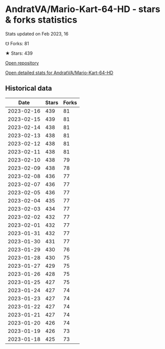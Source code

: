# AndratVA/Mario-Kart-64-HD - stars & forks statistics

Stats updated on Feb 2023, 16

☋ Forks: 81

★ Stars: 439

[Open repository](https://github.com/AndratVA/Mario-Kart-64-HD)

[Open detailed stats for AndratVA/Mario-Kart-64-HD](https://reviewgithub.com/rep/AndratVA/Mario-Kart-64-HD)

## Historical data
| Date | Stars | Forks |
|------|-------|-------|
| 2023-02-16 | 439 | 81 | 
| 2023-02-15 | 439 | 81 | 
| 2023-02-14 | 438 | 81 | 
| 2023-02-13 | 438 | 81 | 
| 2023-02-12 | 438 | 81 | 
| 2023-02-11 | 438 | 81 | 
| 2023-02-10 | 438 | 79 | 
| 2023-02-09 | 438 | 78 | 
| 2023-02-08 | 436 | 77 | 
| 2023-02-07 | 436 | 77 | 
| 2023-02-05 | 436 | 77 | 
| 2023-02-04 | 435 | 77 | 
| 2023-02-03 | 434 | 77 | 
| 2023-02-02 | 432 | 77 | 
| 2023-02-01 | 432 | 77 | 
| 2023-01-31 | 432 | 77 | 
| 2023-01-30 | 431 | 77 | 
| 2023-01-29 | 430 | 76 | 
| 2023-01-28 | 430 | 75 | 
| 2023-01-27 | 429 | 75 | 
| 2023-01-26 | 428 | 75 | 
| 2023-01-25 | 427 | 75 | 
| 2023-01-24 | 427 | 74 | 
| 2023-01-23 | 427 | 74 | 
| 2023-01-22 | 427 | 74 | 
| 2023-01-21 | 427 | 74 | 
| 2023-01-20 | 426 | 74 | 
| 2023-01-19 | 426 | 73 | 
| 2023-01-18 | 425 | 73 | 

